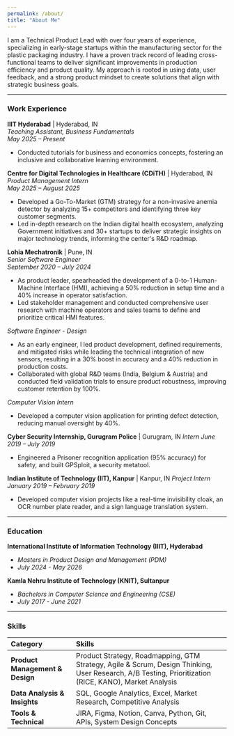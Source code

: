 ```yaml
---
permalink: /about/
title: "About Me"
---
```


I am a Technical Product Lead with over four years of experience, specializing in early-stage startups within the manufacturing sector for the plastic packaging industry. I have a proven track record of leading cross-functional teams to deliver significant improvements in production efficiency and product quality. My approach is rooted in using data, user feedback, and a strong product mindset to create solutions that align with strategic business goals.

---

### Work Experience

**IIIT Hyderabad** | Hyderabad, IN  
*Teaching Assistant, Business Fundamentals*  
*May 2025 – Present*
- Conducted tutorials for business and economics concepts, fostering an inclusive and collaborative learning environment.

**Centre for Digital Technologies in Healthcare (CDiTH)** | Hyderabad, IN  
*Product Management Intern*  
*May 2025 – August 2025*
- Developed a Go-To-Market (GTM) strategy for a non-invasive anemia detector by analyzing 15+ competitors and identifying three key customer segments.
- Led in-depth research on the Indian digital health ecosystem, analyzing Government initiatives and 30+ startups to deliver strategic insights on major technology trends, informing the center's R&D roadmap.

**Lohia Mechatronik** | Pune, IN  
*Senior Software Engineer*  
*September 2020 – July 2024*
- As product leader, spearheaded the development of a 0-to-1 Human-Machine Interface (HMI), achieving a 50% reduction in setup time and a 40% increase in operator satisfaction.
- Led stakeholder management and conducted comprehensive user research with machine operators and sales teams to define and prioritize critical HMI features.

*Software Engineer - Design*
- As an early engineer, I led product development, defined requirements, and mitigated risks while leading the technical integration of new sensors, resulting in a 30% boost in accuracy and a 40% reduction in production costs.
- Collaborated with global R&D teams (India, Belgium & Austria) and conducted field validation trials to ensure product robustness, improving customer retention by 100%.

*Computer Vision Intern*
- Developed a computer vision application for printing defect detection, reducing manual oversight by 40%.

**Cyber Security Internship, Gurugram Police** | Gurugram, IN
*Intern*
*June 2019 – July 2019*
- Engineered a Prisoner recognition application (95% accuracy) for safety, and built GPSploit, a security metatool.

**Indian Institute of Technology (IIT), Kanpur** | Kanpur, IN
*Project Intern*
*January 2019 – February 2019*
- Developed computer vision projects like a real-time invisibility cloak, an OCR number plate reader, and a sign language translation system.

---

### Education

**International Institute of Information Technology (IIIT), Hyderabad**
- *Masters in Product Design and Management (PDM)*
- *July 2024 - May 2026*

**Kamla Nehru Institute of Technology (KNIT), Sultanpur**
- *Bachelors in Computer Science and Engineering (CSE)*
- *July 2017 - June 2021*

---

### Skills

| Category | Skills |
| :--- | :--- |
| **Product Management & Design** | Product Strategy, Roadmapping, GTM Strategy, Agile & Scrum, Design Thinking, User Research, A/B Testing, Prioritization (RICE, KANO), Market Analysis |
| **Data Analysis & Insights** | SQL, Google Analytics, Excel, Market Research, Competitive Analysis |
| **Tools & Technical** | JIRA, Figma, Notion, Canva, Python, Git, APIs, System Design Concepts |